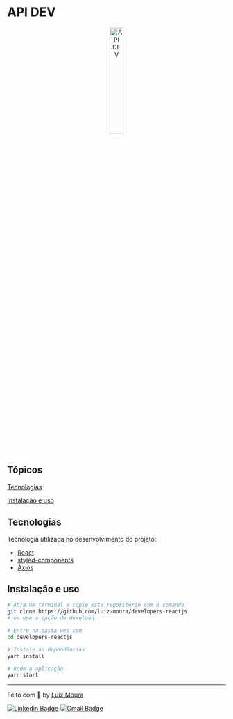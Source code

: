 # API DEV
<p align="center">
<img  src="https://user-images.githubusercontent.com/57726726/165422400-7c65d5fb-a21c-4e9e-9281-041405dba904.png" width="25%" alt="API DEV">
</p>

## Tópicos 

[Tecnologias](#tecnologias)

[Instalação e uso](#instalação-e-uso)

## Tecnologias

Tecnologia utilizada no desenvolvimento do projeto:

- [React](https://pt-br.reactjs.org/)
- [styled-components](https://styled-components.com/)
- [Axios](https://axios-http.com/ptbr/docs/intro)

## Instalação e uso

```bash
# Abra um terminal e copie este repositório com o comando
git clone https://github.com/luiz-moura/developers-reactjs
# ou use a opção de download.

# Entre na pasta web com 
cd developers-reactjs

# Instale as dependências
yarn install

# Rode a aplicação
yarn start
```

---

Feito com :blue_heart: by [Luiz Moura](https://github.com/luiz-moura)

[![Linkedin Badge](https://img.shields.io/badge/-Luiz%20Moura-6633cc?style=flat-square&logo=Linkedin&logoColor=white&link=https://www.linkedin.com/in/luizhenmoura/)](https://www.linkedin.com/in/luizhenmoura/) 
[![Gmail Badge](https://img.shields.io/badge/-moura.oliveira.luiz@gmail.com-6633cc?style=flat-square&logo=Gmail&logoColor=white&link=mailto:moura.oliveira.luiz@gmail.com)](mailto:moura.oliveira.luiz@gmail.com)
